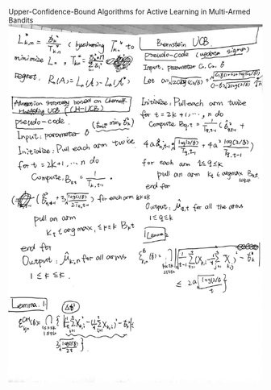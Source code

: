 Upper-Confidence-Bound Algorithms for
Active Learning in Multi-Armed Bandits
<img src="imgs/001.JPG" width="1200">
